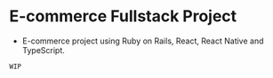 # E-commerce Fullstack Project

- E-commerce project using Ruby on Rails, React, React Native and TypeScript.

`WIP`

